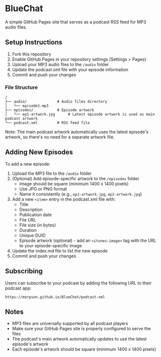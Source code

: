 # BlueChat

A simple GitHub Pages site that serves as a podcast RSS feed for MP3 audio files.

## Setup Instructions

1. Fork this repository
2. Enable GitHub Pages in your repository settings (Settings > Pages)
3. Upload your MP3 audio files to the `/audio` folder
4. Update the podcast.xml file with your episode information
5. Commit and push your changes

### File Structure

```
/
├── audio/              # Audio files directory
│   └── episode1.mp3
├── episodes/           # Episode artwork
│   └── ep1-artwork.jpg      # Latest episode artwork is used as main podcast artwork
└── podcast.xml         # RSS feed file
```

Note: The main podcast artwork automatically uses the latest episode's artwork, so there's no need for a separate artwork file.

## Adding New Episodes

To add a new episode:

1. Upload the MP3 file to the `/audio` folder
2. (Optional) Add episode-specific artwork to the `/episodes` folder
   - Image should be square (minimum 1400 x 1400 pixels)
   - Use JPG or PNG format
   - Name it consistently (e.g., `ep1-artwork.jpg`, `ep2-artwork.jpg`)
3. Add a new `<item>` entry in the podcast.xml file with:
   - Title
   - Description
   - Publication date
   - File URL
   - File size (in bytes)
   - Duration
   - Unique GUID
   - Episode artwork (optional) - add an `<itunes:image>` tag with the URL to your episode-specific image
3. Update the index.md file to list the new episode
4. Commit and push your changes

## Subscribing

Users can subscribe to your podcast by adding the following URL to their podcast app:

```
https://morpson.github.io/BlueChat/podcast.xml
```

## Notes

- MP3 files are universally supported by all podcast players
- Make sure your GitHub Pages site is properly configured to serve the files
- The podcast's main artwork automatically updates to use the latest episode's artwork
- Each episode's artwork should be square (minimum 1400 x 1400 pixels)